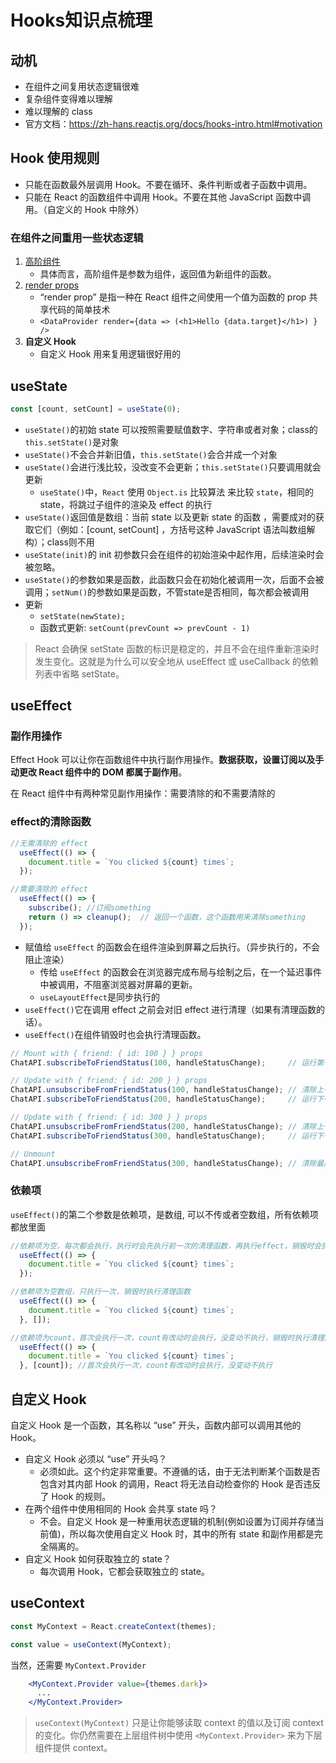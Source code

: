 # Hooks知识点梳理

## 动机
- 在组件之间复用状态逻辑很难
- 复杂组件变得难以理解
- 难以理解的 class
- 官方文档：https://zh-hans.reactjs.org/docs/hooks-intro.html#motivation

## Hook 使用规则
- 只能在函数最外层调用 Hook。不要在循环、条件判断或者子函数中调用。
- 只能在 React 的函数组件中调用 Hook。不要在其他 JavaScript 函数中调用。（自定义的 Hook 中除外）

### 在组件之间重用一些状态逻辑
1. [高阶组件](https://zh-hans.reactjs.org/docs/higher-order-components.html)
   - 具体而言，高阶组件是参数为组件，返回值为新组件的函数。
2. [render props](https://zh-hans.reactjs.org/docs/render-props.html)
   -  “render prop” 是指一种在 React 组件之间使用一个值为函数的 prop 共享代码的简单技术
   - `<DataProvider render={data => (<h1>Hello {data.target}</h1>) } />`
3. **自定义 Hook**   
   - 自定义 Hook 用来复用逻辑很好用的

## useState    
```jsx
const [count, setCount] = useState(0);
```
- `useState()`的初始 state 可以按照需要赋值数字、字符串或者对象；class的`this.setState()`是对象
- `useState()`不会合并新旧值，`this.setState()`会合并成一个对象
- `useState()`会进行浅比较，没改变不会更新；`this.setState()`只要调用就会更新
   - `useState()`中，`React` 使用 `Object.is` 比较算法 来比较 `state`，相同的state，将跳过子组件的渲染及 effect 的执行
- `useState()`返回值是数组：当前 state 以及更新 state 的函数 ，需要成对的获取它们（例如：[count, setCount] ，方括号这种 JavaScript 语法叫数组解构）；class则不用
- `useState(init)`的 init 初参数只会在组件的初始渲染中起作用，后续渲染时会被忽略。
- `useState()`的参数如果是函数，此函数只会在初始化被调用一次，后面不会被调用；`setNum()`的参数如果是函数，不管state是否相同，每次都会被调用
- 更新 
   - `setState(newState);`
   - 函数式更新: `setCount(prevCount => prevCount - 1)`
>React 会确保 setState 函数的标识是稳定的，并且不会在组件重新渲染时发生变化。这就是为什么可以安全地从 useEffect 或 useCallback 的依赖列表中省略 setState。

## useEffect
### 副作用操作
Effect Hook 可以让你在函数组件中执行副作用操作。**数据获取，设置订阅以及手动更改 React 组件中的 DOM 都属于副作用**。

在 React 组件中有两种常见副作用操作：需要清除的和不需要清除的

### effect的清除函数

```jsx
//无需清除的 effect
  useEffect(() => {
    document.title = `You clicked ${count} times`;
  });
```

```jsx
//需要清除的 effect
  useEffect(() => {
    subscribe(); //订阅something
    return () => cleanup();  // 返回一个函数，这个函数用来清除something
  });
```
- 赋值给 `useEffect` 的函数会在组件渲染到屏幕之后执行。（异步执行的，不会阻止渲染）
   - 传给 `useEffect` 的函数会在浏览器完成布局与绘制之后，在一个延迟事件中被调用，不阻塞浏览器对屏幕的更新。
   -  `useLayoutEffect`是同步执行的
- `useEffect()`它在调用 effect 之前会对旧 effect 进行清理（如果有清理函数的话）。
- `useEffect()`在组件销毁时也会执行清理函数。
```jsx
// Mount with { friend: { id: 100 } } props
ChatAPI.subscribeToFriendStatus(100, handleStatusChange);     // 运行第一个 effect

// Update with { friend: { id: 200 } } props
ChatAPI.unsubscribeFromFriendStatus(100, handleStatusChange); // 清除上一个 effect
ChatAPI.subscribeToFriendStatus(200, handleStatusChange);     // 运行下一个 effect

// Update with { friend: { id: 300 } } props
ChatAPI.unsubscribeFromFriendStatus(200, handleStatusChange); // 清除上一个 effect
ChatAPI.subscribeToFriendStatus(300, handleStatusChange);     // 运行下一个 effect

// Unmount
ChatAPI.unsubscribeFromFriendStatus(300, handleStatusChange); // 清除最后一个 effect
```
### 依赖项

`useEffect()`的第二个参数是依赖项，是数组, 可以不传或者空数组，所有依赖项都放里面
```jsx
//依赖项为空，每次都会执行，执行时会先执行前一次的清理函数，再执行effect，销毁时会执行清理函数
  useEffect(() => {
    document.title = `You clicked ${count} times`;
  });
```
```jsx
//依赖项为空数组，只执行一次，销毁时执行清理函数
  useEffect(() => {
    document.title = `You clicked ${count} times`;
  }, []);
```
```jsx
//依赖项为count，首次会执行一次，count有改动时会执行，没变动不执行，销毁时执行清理函数
  useEffect(() => {
    document.title = `You clicked ${count} times`;
  }, [count]); //首次会执行一次，count有改动时会执行，没变动不执行
```

## 自定义 Hook
自定义 Hook 是一个函数，其名称以 “use” 开头，函数内部可以调用其他的 Hook。

- 自定义 Hook 必须以 “use” 开头吗？
   - 必须如此。这个约定非常重要。不遵循的话，由于无法判断某个函数是否包含对其内部 Hook 的调用，React 将无法自动检查你的 Hook 是否违反了 Hook 的规则。
- 在两个组件中使用相同的 Hook 会共享 state 吗？
   - 不会。自定义 Hook 是一种重用状态逻辑的机制(例如设置为订阅并存储当前值)，所以每次使用自定义 Hook 时，其中的所有 state 和副作用都是完全隔离的。
- 自定义 Hook 如何获取独立的 state？
   - 每次调用 Hook，它都会获取独立的 state。

## useContext
```jsx
const MyContext = React.createContext(themes);

const value = useContext(MyContext);
```
当然，还需要 `MyContext.Provider`
```jsx
    <MyContext.Provider value={themes.dark}>
      ...
    </MyContext.Provider>
```
>`useContext(MyContext)` 只是让你能够读取 context 的值以及订阅 context 的变化。你仍然需要在上层组件树中使用 `<MyContext.Provider>` 来为下层组件提供 context。